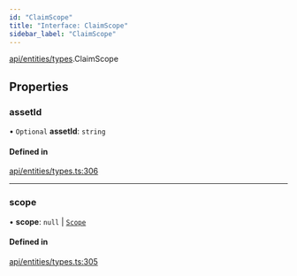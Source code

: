 ```yaml
---
id: "ClaimScope"
title: "Interface: ClaimScope"
sidebar_label: "ClaimScope"
---
```


[api/entities/types](../../../../../modules/API/Entities/Types/Types.md).ClaimScope

## Properties

### assetId

• `Optional` **assetId**: `string`

#### Defined in

[api/entities/types.ts:306](https://github.com/PolymeshAssociation/polymesh-sdk/blob/49a0066c3/src/api/entities/types.ts#L306)

___

### scope

• **scope**: ``null`` \| [`Scope`](../Scope/Scope.md)

#### Defined in

[api/entities/types.ts:305](https://github.com/PolymeshAssociation/polymesh-sdk/blob/49a0066c3/src/api/entities/types.ts#L305)
